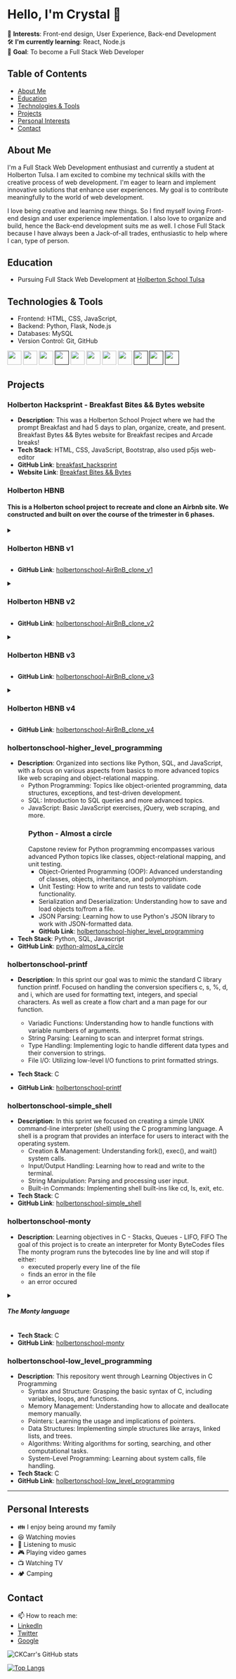 # Hello, I'm Crystal 👋

🌱 **Interests**: Front-end design, User Experience, Back-end Development  
🛠 **I'm currently learning**: React, Node.js  
🎯 **Goal**: To become a Full Stack Web Developer  

## Table of Contents
- [About Me](#about-me)
- [Education](#education)
- [Technologies & Tools](#technologies--tools)
- [Projects](#projects)
- [Personal Interests](#personal-interests)
- [Contact](#contact)

## About Me
I'm a Full Stack Web Development enthusiast and currently a student at Holberton Tulsa.  I am excited to combine my technical skills with the creative process of web development. I'm eager to learn and implement innovative solutions that enhance user experiences. My goal is to contribute meaningfully to the world of web development.

I love being creative and learning new things. So I find myself loving Front-end design and user experience implementation. I also love to organize and build, hence the Back-end development suits me as well. I chose Full Stack because I have always been a Jack-of-all trades, enthusiastic to help where I can, type of person. 

## Education

- Pursuing Full Stack Web Development at [Holberton School Tulsa](www.holbertonschool.com)

<!--
- [Additional relevant courses or certifications]
-->

## Technologies & Tools

- Frontend: HTML, CSS, JavaScript,
- Backend: Python, Flask, Node.js
- Databases: MySQL
- Version Control: Git, GitHub
<!-- ICONS for TOOLS && TECHNOLOGIES -->
[<img src="https://raw.githubusercontent.com/CKCarr/skill-icons/main/icons/CSS.svg" width="32px" height="32px" />](https://developer.mozilla.org/en-US/docs/Learn/CSS/First_steps/What_is_CSS)
[<img src="https://raw.githubusercontent.com/CKCarr/skill-icons/main/icons/HTML.svg" width="32px" height="32px" />](https://developer.mozilla.org/en-US/docs/Learn/Getting_started_with_the_web/HTML_basics)
[<img src="https://raw.githubusercontent.com/CKCarr/skill-icons/main/icons/JavaScript.svg" width="32px" height="32px" />](https://developer.mozilla.org/en-US/docs/Learn/JavaScript/First_steps/What_is_JavaScript)
[<img src="https://raw.githubusercontent.com/CKCarr/skill-icons/main/icons/Flask-Light.svg" width="32px" height="32px" />]()
[<img src="https://raw.githubusercontent.com/CKCarr/skill-icons/main/icons/JQuery.svg" width="32px" height="32px" />](https://en.wikipedia.org/wiki/JQuery)
[<img src="https://raw.githubusercontent.com/CKCarr/skill-icons/main/icons/React-Dark.svg" width="32px" height="32px"/>](https://en.wikipedia.org/wiki/React_(software))
[<img src="https://raw.githubusercontent.com/CKCarr/skill-icons/main/icons/MySQL-Light.svg" width="32px" height="32px"/>](https://dev.mysql.com/doc/refman/8.0/en/tutorial.html)
[<img src="https://raw.githubusercontent.com/CKCarr/skill-icons/main/icons/Python-Dark.svg" width="32px" height="32px"/>](https://www.python.org/)
[<img src="https://raw.githubusercontent.com/CKCarr/skill-icons/main/icons/Postman.svg" width="32px" height="32px"/>]()
[<img src="https://raw.githubusercontent.com/CKCarr/skill-icons/main/icons/Github-Dark.svg" width="32px" height="32px"/>]()
[<img src="https://raw.githubusercontent.com/CKCarr/skill-icons/main/icons/Docker.svg" width="32px" height="32px"/>]()


<!--
[<img src="https://raw.githubusercontent.com/CKCarr/skill-icons/main/icons/" width="32px" height="32px"/>]()
-->

<!--
- [Any other relevant skills]

## Projects
### Project Name
- **Description**:  
- **Tech Stack**:  
- **GitHub Link**: [github repo name](link to github repo)
- **Website Link**: [website title](link to website)
![Project Image](project_image.jpg)

## Contributions

- Collaborated on [Open Source Project](link-to-repo) - Assisted in improving user interface and resolving bugs.
-->

## Projects

### Holberton Hacksprint - Breakfast Bites && Bytes website
- **Description**: This was a Holberton School Project where we had the prompt Breakfast
  and had 5 days to plan, organize, create, and present.
  Breakfast Bytes && Bytes website for Breakfast recipes and Arcade breaks!
- **Tech Stack**: HTML, CSS, JavaScript, Bootstrap, also used p5js web-editor
- **GitHub Link**: [breakfast_hacksprint](https://github.com/CKCarr/breakfast_hacksprint)
- **Website Link**: [Breakfast Bites && Bytes]( https://ckcarr.github.io/breakfast_hacksprint/)

### Holberton HBNB
 #### This is a Holberton school project to recreate and clone an Airbnb site. We constructed and built on over the course of the trimester in 6 phases.

 <details>
  <summary><h3>Holberton HBNB v1</h3></summary>
   
- **Sprint**: AirBnB clone - The Console
  <br>
  Created a command line interpreter (Console) to manage our AirBNB clone objects.
  with this we can manipulate data without a visual interface ( like in a Shell )
  - create a data model
  - manage (create, update, destroy, etc) objects via a console / command interpreter
  - store and persist objects to a file (JSON file)
  - **Tech Stack**: Python, JSON

- **Sprint**: AirBnB clone - Web static ( directory: web_static )
  <br>
  Before developing a big and complex web application, we built the front end step-by-step.
  The first step is to “design” / “sketch” / “prototype” each element:
  - learn HTML/CSS
  - create the HTML of your application
  - create template of each object
  - **Tech Stack**: HTML, CSS
  </details>

  - **GitHub Link**: [holbertonschool-AirBnB_clone_v1](https://github.com/CKCarr/holbertonschool-AirBnB_clone)

  <details>
  <summary><h3>Holberton HBNB v2</h3></summary>

- **Sprint**: AirBnB clone - MySQL
  <br>
  MySQL storage
  - replace the file storage by a Database storage
  - map your models to a table in database by using an O.R.M.
  - **Tech Stack**: Python, MySQL, SQLAlchemy

- **Sprint**: AirBnB clone - Web framework ( directory: web_flask )
  <br>
  Web framework - templating
  - create your first web server in Python
  - make your static HTML file dynamic by using objects stored in a file or database
  - **Tech Stack**: Python, Flask, MySQL, HTML, Jinja
</details>

- **GitHub Link**: [holbertonschool-AirBnB_clone_v2](https://github.com/CKCarr/holbertonschool-AirBnB_clone_v2)
<details>
<summary><h3>Holberton HBNB v3</h3></summary>

- **Sprint**: AirBnB clone - RESTful API
  <br><br>
  - expose objects stored via a JSON web interface
  - manipulate objects via a RESTful API
  - **Tech Stack**: Python, Flask, CORS
  </details>

  - **GitHub Link**: [holbertonschool-AirBnB_clone_v3](https://github.com/CKCarr/holbertonschool-AirBnB_clone_v3)

<details>
  <summary><h3> Holberton HBNB v4</h3></summary>

  - **Sprint**: AirBnB clone - Web dynamic
  <br><br>
  - learn JQuery
  - load objects from the client side by using your own RESTful API
  - **Tech Stack**: Python, Flask, CORS, Jquery, Ajax, HTML, CSS, JavaScript  JSON, MySQL
</details>

- **GitHub Link**: [holbertonschool-AirBnB_clone_v4](https://github.com/CKCarr/holbertonschool-AirBnB_clone_v4)

### holbertonschool-higher_level_programming
- **Description**: Organized into sections like Python, SQL, and JavaScript, with a focus on various aspects from basics to more advanced topics like web scraping and object-relational mapping.
  - Python Programming: Topics like object-oriented programming, data structures, exceptions, and test-driven development.
  - SQL: Introduction to SQL queries and more advanced topics.
  - JavaScript: Basic JavaScript exercises, jQuery, web scraping, and more.
    ### Python - Almost a circle
    Capstone review for Python programming encompasses various advanced Python topics like classes, object-relational mapping, and unit testing.
      - Object-Oriented Programming (OOP): Advanced understanding of classes, objects, inheritance, and polymorphism.
      - Unit Testing: How to write and run tests to validate code functionality.
      - Serialization and Deserialization: Understanding how to save and load objects to/from a file.
      - JSON Parsing: Learning how to use Python's JSON library to work with JSON-formatted data.
      - **GitHub Link**: [holbertonschool-higher_level_programming](https://github.com/CKCarr/holbertonschool-higher_level_programming)
- **Tech Stack**: Python, SQL, Javascript
- **GitHub Link**: [python-almost_a_circle](https://github.com/CKCarr/holbertonschool-higher_level_programming/tree/main/python-almost_a_circle)

### holbertonschool-printf
- **Description**: In this sprint our goal was to mimic the standard C library function printf. Focused on handling the conversion specifiers c, s, %, d, and i, which are used for formatting text, integers, and special characters.
As well as create a flow chart and  a man page for our function.
  - Variadic Functions: Understanding how to handle functions with variable numbers of arguments.
  - String Parsing: Learning to scan and interpret format strings.
  - Type Handling: Implementing logic to handle different data types and their conversion to strings.
  - File I/O: Utilizing low-level I/O functions to print formatted strings.

- **Tech Stack**: C
- **GitHub Link**: [holbertonschool-printf](https://github.com/CKCarr/holbertonschool-printf)

### holbertonschool-simple_shell
- **Description**: In this sprint we focused on creating a simple UNIX command-line interpreter (shell) using the C programming language. A shell is a program that provides an interface for users to interact with the operating system. 
  - Creation & Management: Understanding fork(), exec(), and wait() system calls.
  - Input/Output Handling: Learning how to read and write to the terminal.
  - String Manipulation: Parsing and processing user input.
  - Built-in Commands: Implementing shell built-ins like cd, ls, exit, etc.
- **Tech Stack**: C
- **GitHub Link**: [holbertonschool-simple_shell](https://github.com/CKCarr/holbertonschool-simple_shell)

### holbertonschool-monty
- **Description**: Learning objectives in C - Stacks, Queues - LIFO, FIFO
The goal of this project is to create an interpreter for Monty ByteCodes files
The monty program runs the bytecodes line by line and will stop if either:
    - executed properly every line of the file
    -  finds an error in the file
    -  an error occured
<details><summary><h5>The Monty language</h5></summary>
Monty 0.98 is a scripting language that is first compiled into Monty byte codes (Just like Python). It relies on a unique stack, with specific instructions to manipulate it.
  
 #### Monty byte code files
Files containing Monty byte codes usually have the .m extension. Most of the industry uses this standard but it is not required by the specification of the language. There is not more than one instruction per line. There can be any number of spaces before or after the opcode and its argument:
Monty byte code files can contain blank lines (empty or made of spaces only, and any additional text after the opcode or its required argument is not taken into account:
</details>

- **Tech Stack**: C
- **GitHub Link**: [holbertonschool-monty](https://github.com/CKCarr/holbertonschool-monty)

### holbertonschool-low_level_programming
- **Description**: This repository went through Learning Objectives in C Programming
  - Syntax and Structure: Grasping the basic syntax of C, including variables, loops, and functions.
  - Memory Management: Understanding how to allocate and deallocate memory manually.
  - Pointers: Learning the usage and implications of pointers.
  - Data Structures: Implementing simple structures like arrays, linked lists, and trees.
  - Algorithms: Writing algorithms for sorting, searching, and other computational tasks.
  - System-Level Programming: Learning about system calls, file handling.
- **Tech Stack**: C
- **GitHub Link**: [holbertonschool-low_level_programming](https://github.com/CKCarr/holbertonschool-low_level_programming)

<hr>

## Personal Interests
- :family: I enjoy being around my family
- :laughing: Watching movies
- :musical_note: Listening to music
- :video_game: Playing video games
- :tv: Watching TV
- :camping: Camping

## Contact
- 📫 How to reach me:
- [LinkedIn](https://www.linkedin.com/in/crystal-carrillo/)
- [Twitter](https://twitter.com/CK_Carrillo)
- [Google](ckcarrcodecrafting@gmail.com)

![CKCarr's GitHub stats](https://github-readme-stats.vercel.app/api?username=CKCarr&show_icons=true&theme=nightowl)

[![Top Langs](https://github-readme-stats.vercel.app/api/top-langs/?username=CKCarr&layout=compact&theme=gotham)](https://github.com/CKCarr/github-readme-stats)

<!--
**CKCarr/CKCarr** is a ✨ _special_ ✨ repository because its `README.md` (this file) appears on your GitHub profile.

Here are some ideas to get you started:

- 🔭 I’m currently working on ...
- 🌱 I’m currently learning ...
- 👯 I’m looking to collaborate on ...
- 🤔 I’m looking for help with ...
- 💬 Ask me about ...
- 📫 How to reach me: ...
- 😄 Pronouns: ...
- ⚡ Fun fact: ...
-->
